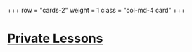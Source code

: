 +++
row = "cards-2"
weight = 1
class = "col-md-4 card"
+++

# [Private Lessons](/pages/private-lessons)



